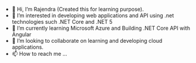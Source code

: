 - 👋 Hi, I’m Rajendra (Created this for learning purpose).
- 👀 I’m interested in developing web applications and API using .net technologies such .NET Core and .NET 5
- 🌱 I’m currently learning Microsoft Azure and Building .NET Core API with Angular 
- 💞️ I’m looking to collaborate on learning and developing cloud applications.
- 📫 How to reach me ...

<!---
rpmajji4learning/rpmajji4learning is a ✨ special ✨ repository because its `README.md` (this file) appears on your GitHub profile.
You can click the Preview link to take a look at your changes.
--->
